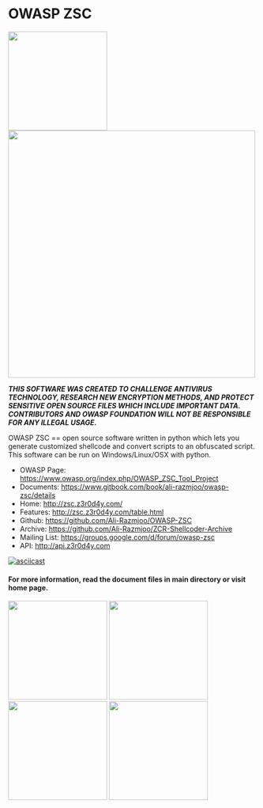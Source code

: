 OWASP ZSC
=========

<img src="https://camo.githubusercontent.com/25244200c371a611477ad97f0e91d8132a3b24d2/68747470733a2f2f7777772e6f776173702e6f72672f696d616765732f7468756d622f632f63662f5a7363312e706e672f32303070782d5a7363312e706e67" width="200"><img src="https://raw.githubusercontent.com/viraintel/OWASP-Nettacker/master/web/static/img/owasp.png" width="500">

***THIS SOFTWARE WAS CREATED TO CHALLENGE ANTIVIRUS TECHNOLOGY, RESEARCH NEW ENCRYPTION METHODS, AND PROTECT SENSITIVE OPEN SOURCE FILES WHICH INCLUDE IMPORTANT DATA. CONTRIBUTORS AND OWASP FOUNDATION WILL NOT BE RESPONSIBLE FOR ANY ILLEGAL USAGE.***


OWASP ZSC == open source software written in python which lets you generate customized shellcode and convert scripts to an obfuscated script. This software can be run on Windows/Linux/OSX with python.

 * OWASP Page: https://www.owasp.org/index.php/OWASP_ZSC_Tool_Project
 * Documents: https://www.gitbook.com/book/ali-razmjoo/owasp-zsc/details
 * Home: http://zsc.z3r0d4y.com/
 * Features: http://zsc.z3r0d4y.com/table.html
 * Github: https://github.com/Ali-Razmjoo/OWASP-ZSC
 * Archive: https://github.com/Ali-Razmjoo/ZCR-Shellcoder-Archive
 * Mailing List: https://groups.google.com/d/forum/owasp-zsc
 * API: http://api.z3r0d4y.com

[![asciicast](https://asciinema.org/a/90674.png)](https://asciinema.org/a/90674)

#### For more information, read the document files in main directory or visit home page.


<img src="https://betanews.com/wp-content/uploads/2016/03/vertical-GSoC-logo.jpg" width="200"></img>   <img src="https://l4w.io/wp-content/uploads/2015/04/defcon.png" width="200"></img>   <img src="https://www.blackhat.com/images/page-graphics-usa-15/logos/bh_logo_white_onblack.png" width="200"></img>   <img src="https://3.bp.blogspot.com/-RUtlkIy5EeE/WSaQCTyMKWI/AAAAAAAAAWc/pJ3tWmnJt08ynKZo-y631ToxEY3F48QiACLcB/s1600/code%2Bsprint%2Blogo.png" width="200"></img>
